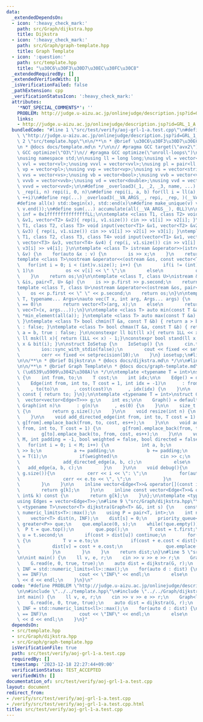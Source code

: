 ```yaml
---
data:
  _extendedDependsOn:
  - icon: ':heavy_check_mark:'
    path: src/Graph/dijkstra.hpp
    title: Dijkstra
  - icon: ':heavy_check_mark:'
    path: src/Graph/graph-template.hpp
    title: Graph Template
  - icon: ':question:'
    path: src/template.hpp
    title: "\u30C6\u30F3\u30D7\u30EC\u30FC\u30C8"
  _extendedRequiredBy: []
  _extendedVerifiedWith: []
  _isVerificationFailed: false
  _pathExtension: cpp
  _verificationStatusIcon: ':heavy_check_mark:'
  attributes:
    '*NOT_SPECIAL_COMMENTS*': ''
    PROBLEM: http://judge.u-aizu.ac.jp/onlinejudge/description.jsp?id=GRL_1_A
    links:
    - http://judge.u-aizu.ac.jp/onlinejudge/description.jsp?id=GRL_1_A
  bundledCode: "#line 1 \"src/test/verify/aoj-grl-1-a.test.cpp\"\n#define PROBLEM\
    \ \"http://judge.u-aizu.ac.jp/onlinejudge/description.jsp?id=GRL_1_A\"\n\n#line\
    \ 2 \"src/template.hpp\"\n\n/**\n * @brief \u30C6\u30F3\u30D7\u30EC\u30FC\u30C8\
    \n * @docs docs/template.md\n */\n\n// #pragma GCC target(\"avx2\")\n// #pragma\
    \ GCC optimize(\"O3\")\n// #pragma GCC optimize(\"unroll-loops\")\n#include <bits/stdc++.h>\n\
    \nusing namespace std;\n\nusing ll = long long;\nusing vl = vector<ll>;\nusing\
    \ vvl = vector<vl>;\nusing vvvl = vector<vvl>;\nusing pl = pair<ll, ll>;\nusing\
    \ vp = vector<pl>;\nusing vvp = vector<vp>;\nusing vs = vector<string>;\nusing\
    \ vvs = vector<vs>;\nusing vb = vector<bool>;\nusing vvb = vector<vb>;\nusing\
    \ vvvb = vector<vvb>;\nusing vd = vector<double>;\nusing vvd = vector<vd>;\nusing\
    \ vvvd = vector<vvd>;\n\n#define _overload3(_1, _2, _3, name, ...) name\n#define\
    \ _rep(i, n) repi(i, 0, n)\n#define repi(i, a, b) for(ll i = ll(a); i < ll(b);\
    \ ++i)\n#define rep(...) _overload3(__VA_ARGS__, repi, _rep, )(__VA_ARGS__)\n\
    #define all(x) std::begin(x), std::end(x)\n#define make_unique(v) v.erase(unique(all(v)),\
    \ v.end());\n#define sum(...) accumulate(all(__VA_ARGS__), 0LL)\n\nconstexpr ll\
    \ inf = 0x1fffffffffffffffLL;\n\ntemplate <class T1, class T2> void input(vector<T1>\
    \ &v1, vector<T2> &v2){ rep(i, v1.size()) cin >> v1[i] >> v2[i]; }\ntemplate <class\
    \ T1, class T2, class T3> void input(vector<T1> &v1, vector<T2> &v2, vector<T3>\
    \ &v3) { rep(i, v1.size()) cin >> v1[i] >> v2[i] >> v3[i]; }\ntemplate <class\
    \ T1, class T2, class T3, class T4> void input(vector<T1> &v1, vector<T2> &v2,\
    \ vector<T3> &v3, vector<T4> &v4) { rep(i, v1.size()) cin >> v1[i] >> v2[i] >>\
    \ v3[i] >> v4[i]; }\n\ntemplate <class T> istream &operator>>(istream &is, vector<T>\
    \ &v) {\n    for(auto &x : v) {\n        is >> x;\n    }\n    return is;\n}\n\n\
    template <class T>\nostream &operator<<(ostream &os, const vector<T> &v) {\n \
    \   for(int i = 0; i < (int)v.size(); i++) {\n        if(i != (int)v.size() -\
    \ 1)\n            os << v[i] << \" \";\n        else\n            os << v[i];\n\
    \    }\n    return os;\n}\n\ntemplate <class T, class U>\nistream &operator>>(istream\
    \ &is, pair<T, U> &p) {\n    is >> p.first >> p.second;\n    return is;\n}\n\n\
    template <class T, class U>\nostream &operator<<(ostream &os, pair<T, U> &p) {\n\
    \    os << p.first << \" \" << p.second;\n    return os;\n}\n\ntemplate <typename\
    \ T, typename... Args>\nauto vec(T x, int arg, Args... args) {\n    if constexpr(sizeof...(args)\
    \ == 0)\n        return vector<T>(arg, x);\n    else\n        return vector(arg,\
    \ vec<T>(x, args...));\n}\n\ntemplate <class T> auto min(const T &a) { return\
    \ *min_element(all(a)); }\ntemplate <class T> auto max(const T &a) { return *max_element(all(a));\
    \ }\ntemplate <class T> bool chmin(T &a, const T &b) { return a > b ? a = b, true\
    \ : false; }\ntemplate <class T> bool chmax(T &a, const T &b) { return a < b ?\
    \ a = b, true : false; }\n\nconstexpr ll bit(ll x){ return 1LL << x; }\nconstexpr\
    \ ll msk(ll x){ return (1LL << x) - 1;}\nconstexpr bool stand(ll x, int i) { return\
    \ x & bit(i); }\n\nstruct IoSetup {\n    IoSetup() {\n        cin.tie(nullptr);\n\
    \        ios::sync_with_stdio(false);\n        cout << fixed << setprecision(10);\n\
    \        cerr << fixed << setprecision(10);\n    }\n} iosetup;\n#line 2 \"src/Graph/dijkstra.hpp\"\
    \n\n/**\n * @brief Dijkstra\n * @docs docs/dijkstra.md\n */\n\n#line 2 \"src/Graph/graph-template.hpp\"\
    \n\n/**\n * @brief Graph Template\n * @docs docs/graph-template.md\n * @cite https://github.com/ei1333/library/blob/master/graph/graph-template.hpp\
    \ (\u6539\u5909\u3042\u308A)\n */\n\ntemplate <typename T = int>\nstruct Edge\
    \ {\n    int from, to;\n    T cost;\n    int idx;\n\n    Edge() = default;\n\n\
    \    Edge(int from, int to, T cost = 1, int idx = -1)\n      : from(from)\n  \
    \    , to(to)\n      , cost(cost)\n      , idx(idx) {\n    }\n\n    operator int()\
    \ const { return to; }\n};\n\ntemplate <typename T = int>\nstruct Graph {\n  \
    \  vector<vector<Edge<T>>> g;\n    int es;\n\n    Graph() = default;\n\n    explicit\
    \ Graph(int n)\n      : g(n)\n      , es(0) {\n    }\n\n    size_t size() const\
    \ {\n        return g.size();\n    }\n\n    void resize(int n) {\n        g.resize(n);\n\
    \    }\n\n    void add_directed_edge(int from, int to, T cost = 1) {\n       \
    \ g[from].emplace_back(from, to, cost, es++);\n    }\n\n    void add_edge(int\
    \ from, int to, T cost = 1) {\n        g[from].emplace_back(from, to, cost, es);\n\
    \        g[to].emplace_back(to, from, cost, es++);\n    }\n\n    void read(int\
    \ M, int padding = -1, bool weighted = false, bool directed = false) {\n     \
    \   for(int i = 0; i < M; i++) {\n            int a, b;\n            cin >> a\
    \ >> b;\n            a += padding;\n            b += padding;\n            T c\
    \ = T(1);\n            if(weighted)\n                cin >> c;\n            if(directed)\n\
    \                add_directed_edge(a, b, c);\n            else\n             \
    \   add_edge(a, b, c);\n        }\n    }\n\n    void debug(){\n        rep(i,\
    \ g.size()){\n            cerr << i << \": \";\n            for(auto &e : g[i]){\n\
    \                cerr << e.to << \", \";\n            }\n            cerr << endl;\n\
    \        }\n    }\n\n    inline vector<Edge<T>>& operator[](const int& k) {\n\
    \        return g[k];\n    }\n\n    inline const vector<Edge<T>>& operator[](const\
    \ int& k) const {\n        return g[k];\n    }\n};\n\ntemplate <typename T = int>\n\
    using Edges = vector<Edge<T>>;\n#line 9 \"src/Graph/dijkstra.hpp\"\n\ntemplate\
    \ <typename T>\nvector<T> dijkstra(Graph<T> &G, int s) {\n    const auto INF =\
    \ numeric_limits<T>::max();\n    using P = pair<T, int>;\n    int n = G.size();\n\
    \    vector<T> dist(n, INF);\n    dist[s] = 0;\n    priority_queue<P, vector<P>,\
    \ greater<P>> que;\n    que.emplace(0, s);\n    while(!que.empty()) {\n      \
    \  P t = que.top();\n        que.pop();\n        T cost = t.first;\n        int\
    \ u = t.second;\n        if(cost > dist[u]) continue;\n        for(auto e : G[u])\
    \ {\n            T v = e.to;\n            if(cost + e.cost < dist[v]) {\n    \
    \            dist[v] = cost + e.cost;\n                que.emplace(dist[v], v);\n\
    \            }\n        }\n    }\n    return dist;\n}\n#line 5 \"src/test/verify/aoj-grl-1-a.test.cpp\"\
    \n\nint main() {\n    ll v, e, r;\n    cin >> v >> e >> r;\n    Graph<ll> G(v);\n\
    \    G.read(e, 0, true, true);\n    auto dist = dijkstra(G, r);\n    const ll\
    \ INF = std::numeric_limits<ll>::max();\n    for(auto d : dist) {\n        if(d\
    \ == INF)\n            cout << \"INF\" << endl;\n        else\n            cout\
    \ << d << endl;\n    }\n}\n"
  code: "#define PROBLEM \"http://judge.u-aizu.ac.jp/onlinejudge/description.jsp?id=GRL_1_A\"\
    \n\n#include \"../../template.hpp\"\n#include \"../../Graph/dijkstra.hpp\"\n\n\
    int main() {\n    ll v, e, r;\n    cin >> v >> e >> r;\n    Graph<ll> G(v);\n\
    \    G.read(e, 0, true, true);\n    auto dist = dijkstra(G, r);\n    const ll\
    \ INF = std::numeric_limits<ll>::max();\n    for(auto d : dist) {\n        if(d\
    \ == INF)\n            cout << \"INF\" << endl;\n        else\n            cout\
    \ << d << endl;\n    }\n}"
  dependsOn:
  - src/template.hpp
  - src/Graph/dijkstra.hpp
  - src/Graph/graph-template.hpp
  isVerificationFile: true
  path: src/test/verify/aoj-grl-1-a.test.cpp
  requiredBy: []
  timestamp: '2023-12-18 22:27:44+09:00'
  verificationStatus: TEST_ACCEPTED
  verifiedWith: []
documentation_of: src/test/verify/aoj-grl-1-a.test.cpp
layout: document
redirect_from:
- /verify/src/test/verify/aoj-grl-1-a.test.cpp
- /verify/src/test/verify/aoj-grl-1-a.test.cpp.html
title: src/test/verify/aoj-grl-1-a.test.cpp
---
```

